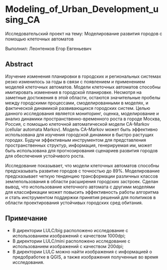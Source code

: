 # Modeling_of_Urban_Development_using_CA
Исследовательский проект на тему: Моделирование развития городов с помощью клеточных автоматов

Выполнил: Леонтенков Егор Евгеньевич

## Abstract
Изучение изменения планировки в городских и региональных системах резко изменилось за годы в связи с появлением и применением моделей клеточных автоматов. 
Модели клеточных автоматов способны имитировать изменения в городской планировке. 
Несмотря на заметные достижения в этой области, остаются значительные пробелы между городскими процессами, смоделированными в моделях, и фактической динамикой развивающихся городских систем. 
Целью данного исследования является мониторинг, оценка, моделирование и анализ динамики пространственно-временного роста в городе Москва, Россия, с помощью клеточной автоматической модели CA-Markov (cellular automata Markov). 
Модель CA-Markov может быть эффективно использована для изучения городской динамики в быстро растущих городах. 
Будучи эффективным инструментом для представления пространственных структур, информация, генерируемая им, может быть использована для прогнозирования сценариев развития городов для обеспечения устойчивого роста.

Исследование показывает, что модели клеточных автоматов способны предсказывать развитие городов с точностью до 89\%. Моделирование предсказывает четкую тенденцию трансформации различных классов землепользования в области расширения городских застроек. Сделан вывод, что использование клеточного автомата с  другими моделями для классификации может повысить эффективность работы алгоритма и стать инструментом поддержки принятия решений для политиков в области проектирования устойчивых городских сред обитания.

## Примечание 
* В директории LULC/big расположено исследование с использованием изображений с качеством 1000dpi;
* В директории LULC/mini расположено исследование с использованием изображений с качеством 200dpi;
* В директории LULC можно найти изображения с информацией о предобработке в QGIS, а также изображения полученные во время исследования.

